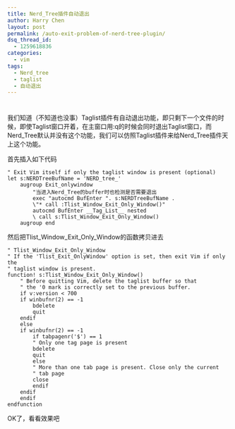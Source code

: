 ```yaml
---
title: Nerd_Tree插件自动退出
author: Harry Chen
layout: post
permalink: /auto-exit-problem-of-nerd-tree-plugin/
dsq_thread_id:
  - 1259618836
categories:
  - vim
tags:
  - Nerd_tree
  - taglist
  - 自动退出
---
```

# 

我们知道（不知道也没事）Taglist插件有自动退出功能，即只剩下一个文件的时候，即使Taglist窗口开着，在主窗口用:q的时候会同时退出Taglist窗口，而Nerd_Tree默认并没有这个功能，我们可以仿照Taglist插件来给Nerd_Tree插件天上这个功能。

首先插入如下代码


    " Exit Vim itself if only the taglist window is present (optional)
    let s:NERDTreeBufName = 'NERD_tree_'
    	augroup Exit_onlywindow
    		"当进入Nerd_Tree的buffer时也检测是否需要退出
    		exec "autocmd BufEnter ". s:NERDTreeBufName .
    		\"* call :Tlist_Window_Exit_Only_Window()"
    		autocmd BufEnter __Tag_List__ nested
    		\ call s:Tlist_Window_Exit_Only_Window()
    	augroup end

然后把Tlist_Window_Exit_Only_Window的函数拷贝进去


    " Tlist_Window_Exit_Only_Window
    " If the 'Tlist_Exit_OnlyWindow' option is set, then exit Vim if only the
    " taglist window is present.
    function! s:Tlist_Window_Exit_Only_Window()
        " Before quitting Vim, delete the taglist buffer so that
        " the '0 mark is correctly set to the previous buffer.
        if v:version < 700
    	if winbufnr(2) == -1
    	    bdelete
    	    quit
    	endif
        else
    	if winbufnr(2) == -1
    	    if tabpagenr('$') == 1
    		" Only one tag page is present
    		bdelete
    		quit
    	    else
    		" More than one tab page is present. Close only the current
    		" tab page
    		close
    	    endif
    	endif
        endif
    endfunction

OK了，看看效果吧